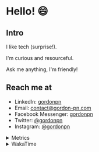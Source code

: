 # Hello! 😄

## Intro

I like tech (surprise!).

I'm curious and resourceful.

Ask me anything, I'm friendly!

## Reach me at

- LinkedIn: [gordonpn](https://www.linkedin.com/in/gordonpn/)
- Email: [contact@gordon-pn.com](mailto:contact@gordon-pn.com)
- Facebook Messenger: [gordonpn](https://www.messenger.com/t/Gordonpn)
- Twitter: [@gordonpn](https://twitter.com/Gordonpn)
- Instagram: [@gordonpn](https://www.instagram.com/gordonpn/)

<details>
  <summary>Metrics</summary>

  <img align="center" src="https://github.com/gordonpn/gordonpn/blob/master/github-metrics.svg" alt="GitHub Metrics">

</details>

<details>
  <summary>WakaTime</summary>

  <!--START_SECTION:waka-->
![Code Time](http://img.shields.io/badge/Code%20Time-176%20hrs%2042%20mins-blue)

![Profile Views](http://img.shields.io/badge/Profile%20Views-1-blue)

**🐱 My GitHub Data** 

> 🏆 319 Contributions in the Year 2022
 > 
> 📦 132.1 kB Used in GitHub's Storage 
 > 
> 🚫 Not Opted to Hire
 > 
> 📜 32 Public Repositories 
 > 
> 🔑 16 Private Repositories  
 > 
**I'm an Early 🐤** 

```text
🌞 Morning    184 commits    █████░░░░░░░░░░░░░░░░░░░░   20.11% 
🌆 Daytime    350 commits    █████████░░░░░░░░░░░░░░░░   38.25% 
🌃 Evening    353 commits    █████████░░░░░░░░░░░░░░░░   38.58% 
🌙 Night      28 commits     ░░░░░░░░░░░░░░░░░░░░░░░░░   3.06%

```
📅 **I'm Most Productive on Wednesday** 

```text
Monday       159 commits    ████░░░░░░░░░░░░░░░░░░░░░   17.38% 
Tuesday      133 commits    ███░░░░░░░░░░░░░░░░░░░░░░   14.54% 
Wednesday    175 commits    ████░░░░░░░░░░░░░░░░░░░░░   19.13% 
Thursday     121 commits    ███░░░░░░░░░░░░░░░░░░░░░░   13.22% 
Friday       136 commits    ███░░░░░░░░░░░░░░░░░░░░░░   14.86% 
Saturday     69 commits     ██░░░░░░░░░░░░░░░░░░░░░░░   7.54% 
Sunday       122 commits    ███░░░░░░░░░░░░░░░░░░░░░░   13.33%

```


📊 **This Week I Spent My Time On** 

```text
⌚︎ Time Zone: America/Toronto

💬 Programming Languages: 
Python                   7 hrs 20 mins       ██████████░░░░░░░░░░░░░░░   41.43% 
Other                    3 hrs 37 mins       █████░░░░░░░░░░░░░░░░░░░░   20.43% 
YAML                     2 hrs 54 mins       ████░░░░░░░░░░░░░░░░░░░░░   16.39% 
Bash                     1 hr 39 mins        ██░░░░░░░░░░░░░░░░░░░░░░░   9.36% 
Docker                   37 mins             █░░░░░░░░░░░░░░░░░░░░░░░░   3.53%

🔥 Editors: 
VS Code                  17 hrs 42 mins      █████████████████████████   100.0%

🐱‍💻 Projects: 
maplelegends-vote-reminde12 hrs 42 mins      ██████████████████░░░░░░░   71.76% 
server-services-configs  3 hrs 54 mins       █████░░░░░░░░░░░░░░░░░░░░   22.06% 
dotfiles                 1 hr 5 mins         █░░░░░░░░░░░░░░░░░░░░░░░░   6.18%

💻 Operating System: 
Mac                      17 hrs 42 mins      █████████████████████████   100.0%

```

**I Mostly Code in JavaScript** 

```text
JavaScript               10 repos            ████░░░░░░░░░░░░░░░░░░░░░   18.52% 
Java                     10 repos            ████░░░░░░░░░░░░░░░░░░░░░   18.52% 
Python                   7 repos             ███░░░░░░░░░░░░░░░░░░░░░░   12.96% 
Ruby                     4 repos             █░░░░░░░░░░░░░░░░░░░░░░░░   7.41% 
TypeScript               4 repos             █░░░░░░░░░░░░░░░░░░░░░░░░   7.41%

```


**Timeline**

![Chart not found](https://raw.githubusercontent.com/gordonpn/gordonpn/master/charts/bar_graph.png) 


 Last Updated on 25/06/2022 04:36:27 UTC
<!--END_SECTION:waka-->
</details>
